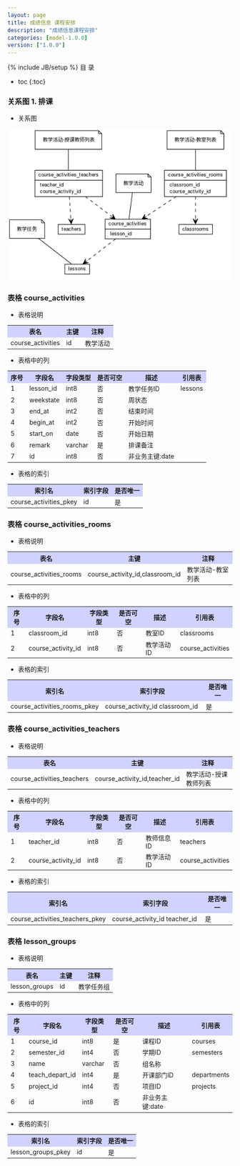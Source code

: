 ```yaml
---
layout: page
title: 成绩信息 课程安排
description: "成绩信息课程安排"
categories: [model-1.0.0]
version: ["1.0.0"]
---
```

{% include JB/setup %}
 目  录

* toc
{:toc}


### 关系图 1. 排课
  * 关系图
  
![排课](images/course_activities.png)



### 表格 course_activities

  * 表格说明

<table class="table table-bordered table-striped table-condensed">
<tr><th style="background-color:#D0D3FF">表名</th><th style="background-color:#D0D3FF">主键</th><th style="background-color:#D0D3FF">注释</th>  </tr>
<tr><td>course_activities</td><td>id</td><td>教学活动</td>  </tr>
</table>

  * 表格中的列

<table class="table table-bordered table-striped table-condensed">
<tr><th style="background-color:#D0D3FF">序号</th><th style="background-color:#D0D3FF">字段名</th><th style="background-color:#D0D3FF">字段类型</th><th style="background-color:#D0D3FF">是否可空</th><th style="background-color:#D0D3FF">描述</th><th style="background-color:#D0D3FF">引用表</th>  </tr>
<tr><td>1</td><td>lesson_id</td><td>int8</td><td>否</td><td>教学任务ID</td><td>lessons</td>  </tr>
<tr><td>2</td><td>weekstate</td><td>int8</td><td>否</td><td>周状态</td><td></td>  </tr>
<tr><td>3</td><td>end_at</td><td>int2</td><td>否</td><td>结束时间</td><td></td>  </tr>
<tr><td>4</td><td>begin_at</td><td>int2</td><td>否</td><td>开始时间</td><td></td>  </tr>
<tr><td>5</td><td>start_on</td><td>date</td><td>否</td><td>开始日期</td><td></td>  </tr>
<tr><td>6</td><td>remark</td><td>varchar</td><td>是</td><td>排课备注</td><td></td>  </tr>
<tr><td>7</td><td>id</td><td>int8</td><td>否</td><td>非业务主键:date</td><td></td>  </tr>
</table>

 
  * 表格的索引

<table class="table table-bordered table-striped table-condensed">
  <tr>
<th style="background-color:#D0D3FF">索引名</th><th style="background-color:#D0D3FF">索引字段</th><th style="background-color:#D0D3FF">是否唯一</th>  </tr>
<tr><td>course_activities_pkey</td><td>id&nbsp;</td><td>是</td>  </tr>
</table>

### 表格 course_activities_rooms

  * 表格说明

<table class="table table-bordered table-striped table-condensed">
<tr><th style="background-color:#D0D3FF">表名</th><th style="background-color:#D0D3FF">主键</th><th style="background-color:#D0D3FF">注释</th>  </tr>
<tr><td>course_activities_rooms</td><td>course_activity_id,classroom_id</td><td>教学活动-教室列表</td>  </tr>
</table>

  * 表格中的列

<table class="table table-bordered table-striped table-condensed">
<tr><th style="background-color:#D0D3FF">序号</th><th style="background-color:#D0D3FF">字段名</th><th style="background-color:#D0D3FF">字段类型</th><th style="background-color:#D0D3FF">是否可空</th><th style="background-color:#D0D3FF">描述</th><th style="background-color:#D0D3FF">引用表</th>  </tr>
<tr><td>1</td><td>classroom_id</td><td>int8</td><td>否</td><td>教室ID</td><td>classrooms</td>  </tr>
<tr><td>2</td><td>course_activity_id</td><td>int8</td><td>否</td><td>教学活动ID</td><td>course_activities</td>  </tr>
</table>

 
  * 表格的索引

<table class="table table-bordered table-striped table-condensed">
  <tr>
<th style="background-color:#D0D3FF">索引名</th><th style="background-color:#D0D3FF">索引字段</th><th style="background-color:#D0D3FF">是否唯一</th>  </tr>
<tr><td>course_activities_rooms_pkey</td><td>course_activity_id&nbsp;classroom_id&nbsp;</td><td>是</td>  </tr>
</table>

### 表格 course_activities_teachers

  * 表格说明

<table class="table table-bordered table-striped table-condensed">
<tr><th style="background-color:#D0D3FF">表名</th><th style="background-color:#D0D3FF">主键</th><th style="background-color:#D0D3FF">注释</th>  </tr>
<tr><td>course_activities_teachers</td><td>course_activity_id,teacher_id</td><td>教学活动-授课教师列表</td>  </tr>
</table>

  * 表格中的列

<table class="table table-bordered table-striped table-condensed">
<tr><th style="background-color:#D0D3FF">序号</th><th style="background-color:#D0D3FF">字段名</th><th style="background-color:#D0D3FF">字段类型</th><th style="background-color:#D0D3FF">是否可空</th><th style="background-color:#D0D3FF">描述</th><th style="background-color:#D0D3FF">引用表</th>  </tr>
<tr><td>1</td><td>teacher_id</td><td>int8</td><td>否</td><td>教师信息ID</td><td>teachers</td>  </tr>
<tr><td>2</td><td>course_activity_id</td><td>int8</td><td>否</td><td>教学活动ID</td><td>course_activities</td>  </tr>
</table>

 
  * 表格的索引

<table class="table table-bordered table-striped table-condensed">
  <tr>
<th style="background-color:#D0D3FF">索引名</th><th style="background-color:#D0D3FF">索引字段</th><th style="background-color:#D0D3FF">是否唯一</th>  </tr>
<tr><td>course_activities_teachers_pkey</td><td>course_activity_id&nbsp;teacher_id&nbsp;</td><td>是</td>  </tr>
</table>

### 表格 lesson_groups

  * 表格说明

<table class="table table-bordered table-striped table-condensed">
<tr><th style="background-color:#D0D3FF">表名</th><th style="background-color:#D0D3FF">主键</th><th style="background-color:#D0D3FF">注释</th>  </tr>
<tr><td>lesson_groups</td><td>id</td><td>教学任务组</td>  </tr>
</table>

  * 表格中的列

<table class="table table-bordered table-striped table-condensed">
<tr><th style="background-color:#D0D3FF">序号</th><th style="background-color:#D0D3FF">字段名</th><th style="background-color:#D0D3FF">字段类型</th><th style="background-color:#D0D3FF">是否可空</th><th style="background-color:#D0D3FF">描述</th><th style="background-color:#D0D3FF">引用表</th>  </tr>
<tr><td>1</td><td>course_id</td><td>int8</td><td>是</td><td>课程ID</td><td>courses</td>  </tr>
<tr><td>2</td><td>semester_id</td><td>int4</td><td>否</td><td>学期ID</td><td>semesters</td>  </tr>
<tr><td>3</td><td>name</td><td>varchar</td><td>否</td><td>组名称</td><td></td>  </tr>
<tr><td>4</td><td>teach_depart_id</td><td>int4</td><td>是</td><td>开课部门ID</td><td>departments</td>  </tr>
<tr><td>5</td><td>project_id</td><td>int4</td><td>否</td><td>项目ID</td><td>projects</td>  </tr>
<tr><td>6</td><td>id</td><td>int8</td><td>否</td><td>非业务主键:date</td><td></td>  </tr>
</table>

 
  * 表格的索引

<table class="table table-bordered table-striped table-condensed">
  <tr>
<th style="background-color:#D0D3FF">索引名</th><th style="background-color:#D0D3FF">索引字段</th><th style="background-color:#D0D3FF">是否唯一</th>  </tr>
<tr><td>lesson_groups_pkey</td><td>id&nbsp;</td><td>是</td>  </tr>
</table>
